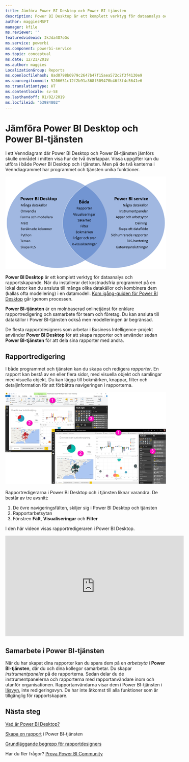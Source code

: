 ```yaml
---
title: Jämföra Power BI Desktop och Power BI-tjänsten
description: Power BI Desktop är ett komplett verktyg för dataanalys och rapportskapande. Power BI-tjänsten är en molnbaserad onlinetjänst för enklare rapportredigering och samarbete för team och företag.
author: maggiesMSFT
manager: kfile
ms.reviewer: ''
featuredvideoid: IkJda4O7oGs
ms.service: powerbi
ms.component: powerbi-service
ms.topic: conceptual
ms.date: 12/21/2018
ms.author: maggies
LocalizationGroup: Reports
ms.openlocfilehash: 8ad0798b6979c2647b47f15aea572c2f3f4130e9
ms.sourcegitcommit: 5206651c12f2b91a368f509470b46f3f4c5641e6
ms.translationtype: HT
ms.contentlocale: sv-SE
ms.lasthandoff: 01/02/2019
ms.locfileid: "53984802"
---
```

# <a name="comparing-power-bi-desktop-and-the-power-bi-service"></a>Jämföra Power BI Desktop och Power BI-tjänsten

I ett Venndiagram där Power BI Desktop och Power BI-tjänsten jämförs skulle området i mitten visa hur de två överlappar. Vissa uppgifter kan du utföra i både Power BI Desktop och i tjänsten. Men på de två kanterna i Venndiagrammet har programmet och tjänsten unika funktioner.  

![Venndiagram över Power BI Desktop och tjänsten](media/service-service-vs-desktop/power-bi-venn-desktop-service.png)

**Power BI Desktop** är ett komplett verktyg för dataanalys och rapportskapande. När du installerar det kostnadsfria programmet på en lokal dator kan du ansluta till många olika datakällor och kombinera dem (kallas ofta modellering) i en datamodell. [Kom igång-guiden för Power BI Desktop](desktop-getting-started.md) går igenom processen.

**Power BI-tjänsten** är en molnbaserad onlinetjänst för enklare rapportredigering och samarbete för team och företag. Du kan ansluta till datakällor i Power BI-tjänsten också men modelleringen är begränsad. 

De flesta rapportdesigners som arbetar i Business Intelligence-projekt använder **Power BI Desktop** för att skapa rapporter och använder sedan **Power BI-tjänsten** för att dela sina rapporter med andra.

## <a name="report-editing"></a>Rapportredigering

I både programmet och tjänsten kan du skapa och redigera *rapporter*. En rapport kan bestå av en eller flera sidor, med visuella objekt och samlingar med visuella objekt. Du kan lägga till bokmärken, knappar, filter och detaljinformation för att förbättra navigeringen i rapporterna.

![Redigera en rapport i Power BI Desktop eller i tjänsten](media/service-service-vs-desktop/power-bi-editing-desktop-service.png)

Rapportredigerarna i Power BI Desktop och i tjänsten liknar varandra. De består av tre avsnitt:  

1. De övre navigeringsfälten, skiljer sig i Power BI Desktop och tjänsten    
2. Rapportarbetsytan     
3. Fönstren **Fält**, **Visualiseringar** och **Filter**

I den här videon visas rapportredigeraren i Power BI Desktop. 

<iframe width="560" height="315" src="https://www.youtube.com/embed/IkJda4O7oGs" frameborder="0" allowfullscreen></iframe>

## <a name="collaborating-in-the-power-bi-service"></a>Samarbete i Power BI-tjänsten

När du har skapat dina rapporter kan du spara dem på en *arbetsyta* i **Power BI-tjänsten**, där du och dina kollegor samarbetar. Du skapar *instrumentpaneler* på de rapporterna. Sedan delar du de instrumentpanelerna och rapporterna med rapportanvändare inom och utanför organisationen. Rapportanvändarna visar dem i Power BI-tjänsten i [läsvyn](consumer/end-user-reading-view.md), inte redigeringsvyn. De har inte åtkomst till alla funktioner som är tillgänglig för rapportskapare. 

## <a name="next-steps"></a>Nästa steg

[Vad är Power BI Desktop?](desktop-what-is-desktop.md)

[Skapa en rapport](service-report-create-new.md) i Power BI-tjänsten

[Grundläggande begrepp för rapportdesigners](service-basic-concepts.md)

Har du fler frågor? [Prova Power BI Community](http://community.powerbi.com/)

